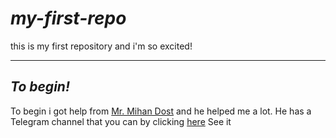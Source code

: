 # ***my-first-repo***
this is my first repository and i'm so excited!  

___
## ***To begin!***

To begin i got help from [Mr. Mihan Dost](https://github.com/AliMD) and he helped me a lot.
He has a Telegram channel that you can by clicking [here](https://t.me/AliMDSchool) See it

